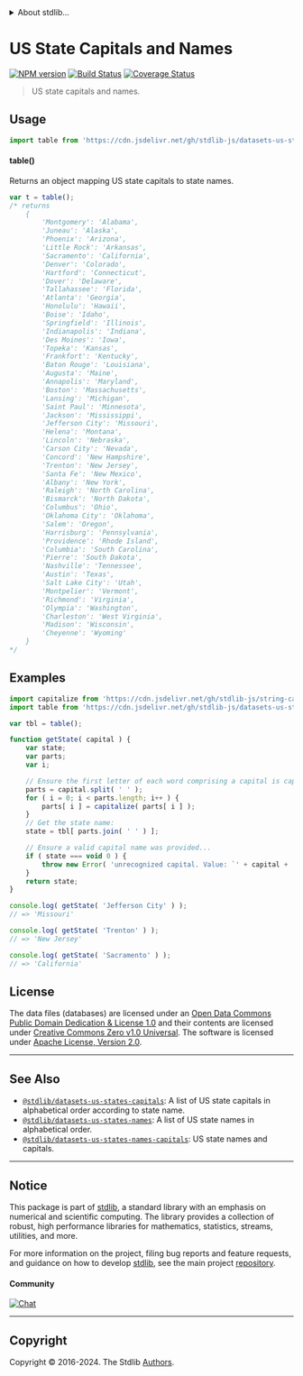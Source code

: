 <!--

@license Apache-2.0

Copyright (c) 2018 The Stdlib Authors.

Licensed under the Apache License, Version 2.0 (the "License");
you may not use this file except in compliance with the License.
You may obtain a copy of the License at

   http://www.apache.org/licenses/LICENSE-2.0

Unless required by applicable law or agreed to in writing, software
distributed under the License is distributed on an "AS IS" BASIS,
WITHOUT WARRANTIES OR CONDITIONS OF ANY KIND, either express or implied.
See the License for the specific language governing permissions and
limitations under the License.

-->


<details>
  <summary>
    About stdlib...
  </summary>
  <p>We believe in a future in which the web is a preferred environment for numerical computation. To help realize this future, we've built stdlib. stdlib is a standard library, with an emphasis on numerical and scientific computation, written in JavaScript (and C) for execution in browsers and in Node.js.</p>
  <p>The library is fully decomposable, being architected in such a way that you can swap out and mix and match APIs and functionality to cater to your exact preferences and use cases.</p>
  <p>When you use stdlib, you can be absolutely certain that you are using the most thorough, rigorous, well-written, studied, documented, tested, measured, and high-quality code out there.</p>
  <p>To join us in bringing numerical computing to the web, get started by checking us out on <a href="https://github.com/stdlib-js/stdlib">GitHub</a>, and please consider <a href="https://opencollective.com/stdlib">financially supporting stdlib</a>. We greatly appreciate your continued support!</p>
</details>

# US State Capitals and Names

[![NPM version][npm-image]][npm-url] [![Build Status][test-image]][test-url] [![Coverage Status][coverage-image]][coverage-url] <!-- [![dependencies][dependencies-image]][dependencies-url] -->

> US state capitals and names.



<section class="usage">

## Usage

```javascript
import table from 'https://cdn.jsdelivr.net/gh/stdlib-js/datasets-us-states-capitals-names@deno/mod.js';
```

#### table()

Returns an object mapping US state capitals to state names.

```javascript
var t = table();
/* returns
    {
        'Montgomery': 'Alabama',
        'Juneau': 'Alaska',
        'Phoenix': 'Arizona',
        'Little Rock': 'Arkansas',
        'Sacramento': 'California',
        'Denver': 'Colorado',
        'Hartford': 'Connecticut',
        'Dover': 'Delaware',
        'Tallahassee': 'Florida',
        'Atlanta': 'Georgia',
        'Honolulu': 'Hawaii',
        'Boise': 'Idaho',
        'Springfield': 'Illinois',
        'Indianapolis': 'Indiana',
        'Des Moines': 'Iowa',
        'Topeka': 'Kansas',
        'Frankfort': 'Kentucky',
        'Baton Rouge': 'Louisiana',
        'Augusta': 'Maine',
        'Annapolis': 'Maryland',
        'Boston': 'Massachusetts',
        'Lansing': 'Michigan',
        'Saint Paul': 'Minnesota',
        'Jackson': 'Mississippi',
        'Jefferson City': 'Missouri',
        'Helena': 'Montana',
        'Lincoln': 'Nebraska',
        'Carson City': 'Nevada',
        'Concord': 'New Hampshire',
        'Trenton': 'New Jersey',
        'Santa Fe': 'New Mexico',
        'Albany': 'New York',
        'Raleigh': 'North Carolina',
        'Bismarck': 'North Dakota',
        'Columbus': 'Ohio',
        'Oklahoma City': 'Oklahoma',
        'Salem': 'Oregon',
        'Harrisburg': 'Pennsylvania',
        'Providence': 'Rhode Island',
        'Columbia': 'South Carolina',
        'Pierre': 'South Dakota',
        'Nashville': 'Tennessee',
        'Austin': 'Texas',
        'Salt Lake City': 'Utah',
        'Montpelier': 'Vermont',
        'Richmond': 'Virginia',
        'Olympia': 'Washington',
        'Charleston': 'West Virginia',
        'Madison': 'Wisconsin',
        'Cheyenne': 'Wyoming'
    }
*/
```

</section>

<!-- /.usage -->

<section class="examples">

## Examples

<!-- eslint no-undef: "error" -->

```javascript
import capitalize from 'https://cdn.jsdelivr.net/gh/stdlib-js/string-capitalize@deno/mod.js';
import table from 'https://cdn.jsdelivr.net/gh/stdlib-js/datasets-us-states-capitals-names@deno/mod.js';

var tbl = table();

function getState( capital ) {
    var state;
    var parts;
    var i;

    // Ensure the first letter of each word comprising a capital is capitalized...
    parts = capital.split( ' ' );
    for ( i = 0; i < parts.length; i++ ) {
        parts[ i ] = capitalize( parts[ i ] );
    }
    // Get the state name:
    state = tbl[ parts.join( ' ' ) ];

    // Ensure a valid capital name was provided...
    if ( state === void 0 ) {
        throw new Error( 'unrecognized capital. Value: `' + capital + '`.' );
    }
    return state;
}

console.log( getState( 'Jefferson City' ) );
// => 'Missouri'

console.log( getState( 'Trenton' ) );
// => 'New Jersey'

console.log( getState( 'Sacramento' ) );
// => 'California'
```

</section>

<!-- /.examples -->



<!-- <license> -->

## License

The data files (databases) are licensed under an [Open Data Commons Public Domain Dedication & License 1.0][pddl-1.0] and their contents are licensed under [Creative Commons Zero v1.0 Universal][cc0]. The software is licensed under [Apache License, Version 2.0][apache-license].

<!-- </license> -->

<!-- Section for related `stdlib` packages. Do not manually edit this section, as it is automatically populated. -->

<section class="related">

* * *

## See Also

-   <span class="package-name">[`@stdlib/datasets-us-states-capitals`][@stdlib/datasets/us-states-capitals]</span><span class="delimiter">: </span><span class="description">A list of US state capitals in alphabetical order according to state name.</span>
-   <span class="package-name">[`@stdlib/datasets-us-states-names`][@stdlib/datasets/us-states-names]</span><span class="delimiter">: </span><span class="description">A list of US state names in alphabetical order.</span>
-   <span class="package-name">[`@stdlib/datasets-us-states-names-capitals`][@stdlib/datasets/us-states-names-capitals]</span><span class="delimiter">: </span><span class="description">US state names and capitals.</span>

</section>

<!-- /.related -->

<!-- Section for all links. Make sure to keep an empty line after the `section` element and another before the `/section` close. -->


<section class="main-repo" >

* * *

## Notice

This package is part of [stdlib][stdlib], a standard library with an emphasis on numerical and scientific computing. The library provides a collection of robust, high performance libraries for mathematics, statistics, streams, utilities, and more.

For more information on the project, filing bug reports and feature requests, and guidance on how to develop [stdlib][stdlib], see the main project [repository][stdlib].

#### Community

[![Chat][chat-image]][chat-url]

---

## Copyright

Copyright &copy; 2016-2024. The Stdlib [Authors][stdlib-authors].

</section>

<!-- /.stdlib -->

<!-- Section for all links. Make sure to keep an empty line after the `section` element and another before the `/section` close. -->

<section class="links">

[npm-image]: http://img.shields.io/npm/v/@stdlib/datasets-us-states-capitals-names.svg
[npm-url]: https://npmjs.org/package/@stdlib/datasets-us-states-capitals-names

[test-image]: https://github.com/stdlib-js/datasets-us-states-capitals-names/actions/workflows/test.yml/badge.svg?branch=v0.2.0
[test-url]: https://github.com/stdlib-js/datasets-us-states-capitals-names/actions/workflows/test.yml?query=branch:v0.2.0

[coverage-image]: https://img.shields.io/codecov/c/github/stdlib-js/datasets-us-states-capitals-names/main.svg
[coverage-url]: https://codecov.io/github/stdlib-js/datasets-us-states-capitals-names?branch=main

<!--

[dependencies-image]: https://img.shields.io/david/stdlib-js/datasets-us-states-capitals-names.svg
[dependencies-url]: https://david-dm.org/stdlib-js/datasets-us-states-capitals-names/main

-->

[chat-image]: https://img.shields.io/gitter/room/stdlib-js/stdlib.svg
[chat-url]: https://app.gitter.im/#/room/#stdlib-js_stdlib:gitter.im

[stdlib]: https://github.com/stdlib-js/stdlib

[stdlib-authors]: https://github.com/stdlib-js/stdlib/graphs/contributors

[cli-section]: https://github.com/stdlib-js/datasets-us-states-capitals-names#cli
[cli-url]: https://github.com/stdlib-js/datasets-us-states-capitals-names/tree/cli
[@stdlib/datasets-us-states-capitals-names]: https://github.com/stdlib-js/datasets-us-states-capitals-names/tree/main

[umd]: https://github.com/umdjs/umd
[es-module]: https://developer.mozilla.org/en-US/docs/Web/JavaScript/Guide/Modules

[deno-url]: https://github.com/stdlib-js/datasets-us-states-capitals-names/tree/deno
[deno-readme]: https://github.com/stdlib-js/datasets-us-states-capitals-names/blob/deno/README.md
[umd-url]: https://github.com/stdlib-js/datasets-us-states-capitals-names/tree/umd
[umd-readme]: https://github.com/stdlib-js/datasets-us-states-capitals-names/blob/umd/README.md
[esm-url]: https://github.com/stdlib-js/datasets-us-states-capitals-names/tree/esm
[esm-readme]: https://github.com/stdlib-js/datasets-us-states-capitals-names/blob/esm/README.md
[branches-url]: https://github.com/stdlib-js/datasets-us-states-capitals-names/blob/main/branches.md

[pddl-1.0]: http://opendatacommons.org/licenses/pddl/1.0/

[cc0]: https://creativecommons.org/publicdomain/zero/1.0

[apache-license]: https://www.apache.org/licenses/LICENSE-2.0

[csv]: https://tools.ietf.org/html/rfc4180

<!-- <related-links> -->

[@stdlib/datasets/us-states-capitals]: https://github.com/stdlib-js/datasets-us-states-capitals/tree/deno

[@stdlib/datasets/us-states-names]: https://github.com/stdlib-js/datasets-us-states-names/tree/deno

[@stdlib/datasets/us-states-names-capitals]: https://github.com/stdlib-js/datasets-us-states-names-capitals/tree/deno

<!-- </related-links> -->

</section>

<!-- /.links -->
